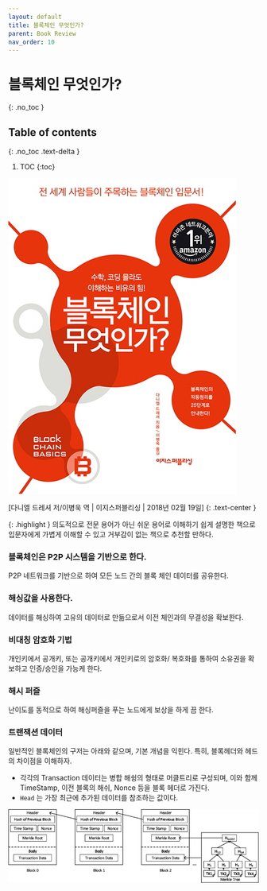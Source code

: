 ```yaml
---
layout: default
title: 블록체인 무엇인가?
parent: Book Review
nav_order: 10
---
```

 

# 블록체인 무엇인가?
{: .no_toc }

## Table of contents
{: .no_toc .text-delta }

1. TOC
{:toc}



![example](/assets/images/bcw.jpg)

[다니엘 드레셔 저/이병욱 역 | 이지스퍼블리싱 | 2018년 02월 19일]
{: .text-center }


{: .highlight } 
의도적으로 전문 용어가 아닌 쉬운 용어로 이해하기 쉽게 설명한 책으로 입문자에게 가볍게 이해할 수 있고 거부감이 없는 책으로 추천할 만하다.




### 블록체인은 P2P 시스템을 기반으로 한다.
P2P 네트워크를 기반으로 하여 모든 노드 간의 블록 체인 데이터를 공유한다.

### 해싱값을 사용한다.
데이터를 해싱하여 고유의 데이터로 만듦으로서 이전 체인과의 무결성을 확보한다.

### 비대칭 암호화 기법
개인키에서 공개키, 또는 공개키에서 개인키로의 암호화/ 복호화를 통하여 소유권을 확보하고 인증/승인을 가능케 한다.

### 해시 퍼즐
난이도를 동적으로 하여 해싱퍼즐을 푸는 노드에게 보상을 하게 끔 한다.

### 트랜잭션 데이터
일반적인 블록체인의 구저는 아래와 같으며, 기본 개념을 익힌다. 특히, 블록헤더와 헤드의 차이점을 이해하자.
- 각각의 Transaction 데이터는 병합 해슁의 형태로 머클트리로 구성되며, 이와 함께 TimeStamp, 이전 블록의 해쉬, Nonce 등을 블록 헤더로 가진다.
- `Head` 는 가장 최근에 추가된 데이터를 참조하는 값이다. 



![example](/assets/images/bcws.png)
